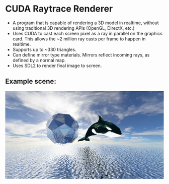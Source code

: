 # CUDA Raytrace Renderer

* A program that is capable of rendering a 3D model in realtime, without using traditional 3D rendering APIs (OpenGL, DirectX, etc.)
* Uses CUDA to cast each screen pixel as a ray in parallel on the graphics card. This allows the ~2 million ray casts per frame to happen in realtime.
* Supports up to ~330 triangles.
* Can define mirror type materials. Mirrors reflect incoming rays, as defined by a normal map.
* Uses SDL2 to render final image to screen.

## Example scene:
![Orca over ocean](https://github.com/TurtleMan64/CudaRaytraceRenderer/blob/main/Example.png?raw=true)
